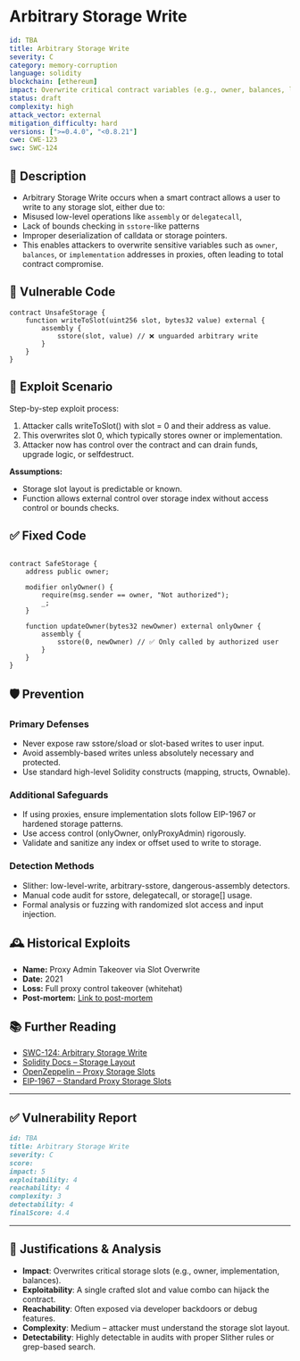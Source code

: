 # Arbitrary Storage Write

```YAML
id: TBA
title: Arbitrary Storage Write 
severity: C
category: memory-corruption
language: solidity
blockchain: [ethereum]
impact: Overwrite critical contract variables (e.g., owner, balances, logic pointers)
status: draft
complexity: high
attack_vector: external
mitigation_difficulty: hard
versions: [">=0.4.0", "<0.8.21"]
cwe: CWE-123
swc: SWC-124
```

## 📝 Description

- Arbitrary Storage Write occurs when a smart contract allows a user to write to any storage slot, either due to:
- Misused low-level operations like `assembly` or `delegatecall`,
- Lack of bounds checking in `sstore`-like patterns
- Improper deserialization of calldata or storage pointers.
- This enables attackers to overwrite sensitive variables such as `owner`, `balances`, or `implementation` addresses in proxies, often leading to total contract compromise.

## 🚨 Vulnerable Code

```solidity
contract UnsafeStorage {
    function writeToSlot(uint256 slot, bytes32 value) external {
        assembly {
            sstore(slot, value) // ❌ unguarded arbitrary write
        }
    }
}
```

## 🧪 Exploit Scenario

Step-by-step exploit process:

1. Attacker calls writeToSlot() with slot = 0 and their address as value.
2. This overwrites slot 0, which typically stores owner or implementation.
3. Attacker now has control over the contract and can drain funds, upgrade logic, or selfdestruct.

**Assumptions:**

- Storage slot layout is predictable or known.
- Function allows external control over storage index without access control or bounds checks.

## ✅ Fixed Code

```solidity

contract SafeStorage {
    address public owner;

    modifier onlyOwner() {
        require(msg.sender == owner, "Not authorized");
        _;
    }

    function updateOwner(bytes32 newOwner) external onlyOwner {
        assembly {
            sstore(0, newOwner) // ✅ Only called by authorized user
        }
    }
}
```

## 🛡️ Prevention

### Primary Defenses

- Never expose raw sstore/sload or slot-based writes to user input.
- Avoid assembly-based writes unless absolutely necessary and protected.
- Use standard high-level Solidity constructs (mapping, structs, Ownable).

### Additional Safeguards

- If using proxies, ensure implementation slots follow EIP-1967 or hardened storage patterns.
- Use access control (onlyOwner, onlyProxyAdmin) rigorously.
- Validate and sanitize any index or offset used to write to storage.

### Detection Methods

- Slither: low-level-write, arbitrary-sstore, dangerous-assembly detectors.
- Manual code audit for sstore, delegatecall, or storage[] usage.
- Formal analysis or fuzzing with randomized slot access and input injection.

## 🕰️ Historical Exploits

- **Name:** Proxy Admin Takeover via Slot Overwrite 
- **Date:** 2021 
- **Loss:** Full proxy control takeover (whitehat)
- **Post-mortem:** [Link to post-mortem](https://blog.openzeppelin.com/transparent-proxies-in-contracts) 
  
## 📚 Further Reading

- [SWC-124: Arbitrary Storage Write](https://swcregistry.io/docs/SWC-124) 
- [Solidity Docs – Storage Layout](https://docs.soliditylang.org/en/latest/internals/layout_in_storage.html)
- [OpenZeppelin – Proxy Storage Slots](https://docs.openzeppelin.com/contracts/4.x/api/proxy#ERC1967Upgrade)
- [EIP-1967 – Standard Proxy Storage Slots](https://eips.ethereum.org/EIPS/eip-1967) 

---

## ✅ Vulnerability Report

```markdown
id: TBA
title: Arbitrary Storage Write 
severity: C
score:
impact: 5        
exploitability: 4
reachability: 4   
complexity: 3     
detectability: 4  
finalScore: 4.4
```

---

## 📄 Justifications & Analysis

- **Impact**: Overwrites critical storage slots (e.g., owner, implementation, balances).
- **Exploitability**: A single crafted slot and value combo can hijack the contract.
- **Reachability**: Often exposed via developer backdoors or debug features.
- **Complexity**: Medium – attacker must understand the storage slot layout.
- **Detectability**: Highly detectable in audits with proper Slither rules or grep-based search.